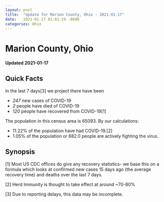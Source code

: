```yaml
---
layout: post
title:  "Update for Marion County, Ohio - 2021-01-17"
date:   2021-01-17 01:01:29 -0600
categories: Ohio
---
```


# Marion County, Ohio
#### Updated 2021-01-17

## Quick Facts

In the last 7 days[3] we project there have been
- *247* new cases of COVID-19
- *2* people have died of COVID-19
- *120* people have recovered from COVID-19[1]

The population in this census area is 65093. By our calculations:
- 11.22% of the population have had COVID-19.[2]
- 1.05% of the population or 682.0 people are actively fighting the virus.

## Synopsis




[1] Most US CDC offices do give any recovery statistics- we base this on a formula which looks at confirmed new cases
15 days ago (the average recovery time) and deaths over the last 7 days.

[2] Herd Immunity is thought to take effect at around ~70-80%

[3] Due to reporting delays, this data may be incomplete.
 
    
